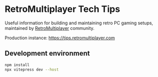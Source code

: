 # RetroMultiplayer Tech Tips

Useful information for building and maintaining retro PC gaming setups, maintained by [RetroMultiplayer](https://retromultiplayer.com) community.

Production instance: <https://tips.retromultiplayer.com>

## Development environment

```bash
npm install
npx vitepress dev --host
```
